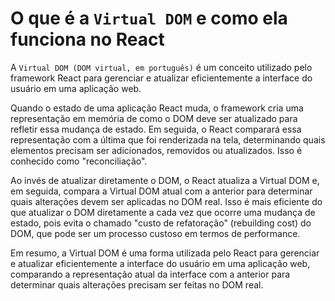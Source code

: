 # O que é a `Virtual DOM` e como ela funciona no React

A `Virtual DOM (DOM virtual, em português)` é um conceito utilizado pelo framework React para gerenciar e atualizar eficientemente a interface do usuário em uma aplicação web.

Quando o estado de uma aplicação React muda, o framework cria uma representação em memória de como o DOM deve ser atualizado para refletir essa mudança de estado. Em seguida, o React comparará essa representação com a última que foi renderizada na tela, determinando quais elementos precisam ser adicionados, removidos ou atualizados. Isso é conhecido como "reconciliação".

Ao invés de atualizar diretamente o DOM, o React atualiza a Virtual DOM e, em seguida, compara a Virtual DOM atual com a anterior para determinar quais alterações devem ser aplicadas no DOM real. Isso é mais eficiente do que atualizar o DOM diretamente a cada vez que ocorre uma mudança de estado, pois evita o chamado "custo de refatoração" (rebuilding cost) do DOM, que pode ser um processo custoso em termos de performance.

Em resumo, a Virtual DOM é uma forma utilizada pelo React para gerenciar e atualizar eficientemente a interface do usuário em uma aplicação web, comparando a representação atual da interface com a anterior para determinar quais alterações precisam ser feitas no DOM real.
